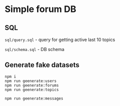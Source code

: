 # Simple forum DB

## SQL

`sql/query.sql` - query for getting active last 10 topics

`sql/schema.sql` - DB schema

## Generate fake datasets

```
npm i
npm run geenerate:users
npm run geenerate:forums
npm run geenerate:topics

npm run geenerate:messages
```